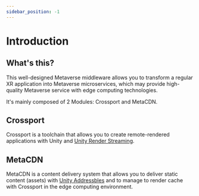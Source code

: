```yaml
---
sidebar_position: -1
---
```


# Introduction

## What's this?

This well-designed Metaverse middleware allows you to transform a regular XR application into Metaverse microservices, which may provide high-quality Metaverse service with edge computing technologies.

It's mainly composed of 2 Modules: Crossport and MetaCDN.

## Crossport

Crossport is a toolchain that allows you to create remote-rendered applications with Unity and [Unity Render Streaming](https://docs.unity3d.com/Packages/com.unity.renderstreaming@3.1/manual/index.html).

## MetaCDN

MetaCDN is a content delivery system that allows you to deliver static content (assets) with [Unity Addressbles](https://docs.unity3d.com/Packages/com.unity.addressables@1.21/manual/index.html) and to manage to render cache with Crossport in the edge computing environment.

